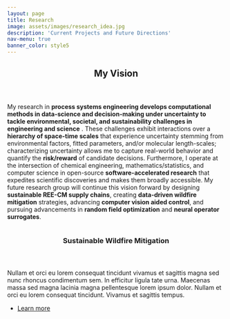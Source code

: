 ```yaml
---
layout: page
title: Research
image: assets/images/research_idea.jpg
description: 'Current Projects and Future Directions'
nav-menu: true
banner_color: style5
---
```


<!-- One -->
<section id="one">
	<div class="inner">
		<header class="major">
			<h2>My Vision</h2>
		</header>
		<p>My research in <b>process systems engineering develops computational methods in data-science and decision-making under uncertainty to tackle environmental, societal, and sustainability challenges in engineering and science</b> . These challenges exhibit interactions over a <b>hierarchy of space-time scales</b> that experience uncertainty stemming from environmental factors, fitted parameters, and/or molecular length-scales; characterizing uncertainty allows me to capture real-world behavior and quantify the <b>risk/reward</b> of candidate decisions. Furthermore, I operate at the intersection of chemical engineering, mathematics/statistics, and computer science in open-source <b>software-accelerated research</b> that expedites scientific discoveries and makes them broadly accessible. My future research group will continue this vision forward by designing <b>sustainable REE-CM supply chains</b>, creating <b>data-driven wildfire mitigation</b> strategies, advancing <b>computer vision aided control</b>, and pursuing advancements in <b>random field optimization</b> and <b>neural operator surrogates</b>.</p>
	</div>
</section>

<!-- Two -->
<section id="two" class="spotlights">
	<section>
		<a href="research/wildfire.html" class="image">
			<img src="{% link assets/images/control_burn.jpg %}" alt="" data-position="center center" />
		</a>
		<div class="content">
			<div class="inner">
				<header class="major">
					<h3>Sustainable Wildfire Mitigation</h3>
				</header>
				<p>Nullam et orci eu lorem consequat tincidunt vivamus et sagittis magna sed nunc rhoncus condimentum sem. In efficitur ligula tate urna. Maecenas massa sed magna lacinia magna pellentesque lorem ipsum dolor. Nullam et orci eu lorem consequat tincidunt. Vivamus et sagittis tempus.</p>
				<ul class="actions">
					<li><a href="research/wildfire.html" class="button">Learn more</a></li>
				</ul>
			</div>
		</div>
	</section>
</section>
